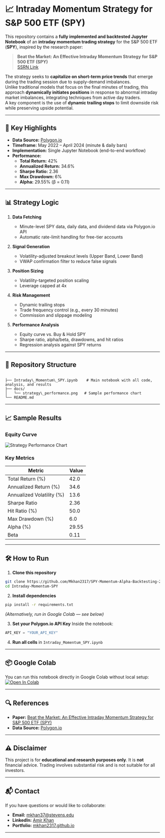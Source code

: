 
# 📈 Intraday Momentum Strategy for S&P 500 ETF (SPY)

This repository contains a **fully implemented and backtested Jupyter Notebook** of an **intraday momentum trading strategy** for the S&P 500 ETF (**SPY**), inspired by the research paper:

> **Beat the Market: An Effective Intraday Momentum Strategy for S&P 500 ETF (SPY)**  
> [SSRN Link](https://papers.ssrn.com/sol3/papers.cfm?abstract_id=4824172)

The strategy seeks to **capitalize on short-term price trends** that emerge during the trading session due to supply-demand imbalances.  
Unlike traditional models that focus on the final minutes of trading, this approach **dynamically initiates positions** in response to abnormal intraday market imbalances, integrating techniques from active day traders.  
A key component is the use of **dynamic trailing stops** to limit downside risk while preserving upside potential.

---

## 🚀 Key Highlights
- **Data Source:** [Polygon.io](https://polygon.io/)  
- **Timeframe:** May 2022 – April 2024 (minute & daily bars)  
- **Implementation:** Single Jupyter Notebook (end-to-end workflow)  
- **Performance:**  
  - **Total Return:** 42%  
  - **Annualized Return:** 34.6%  
  - **Sharpe Ratio:** 2.36  
  - **Max Drawdown:** 6%  
  - **Alpha:** 29.55% (β = 0.11)

---

## 📊 Strategy Logic
1. **Data Fetching**  
   - Minute-level SPY data, daily data, and dividend data via Polygon.io API  
   - Automatic rate-limit handling for free-tier accounts  

2. **Signal Generation**  
   - Volatility-adjusted breakout levels (Upper Band, Lower Band)  
   - VWAP confirmation filter to reduce false signals  

3. **Position Sizing**  
   - Volatility-targeted position scaling  
   - Leverage capped at 4x  

4. **Risk Management**  
   - Dynamic trailing stops  
   - Trade frequency control (e.g., every 30 minutes)  
   - Commission and slippage modeling  

5. **Performance Analysis**  
   - Equity curve vs. Buy & Hold SPY  
   - Sharpe ratio, alpha/beta, drawdowns, and hit ratios  
   - Regression analysis against SPY returns  

---

## 📂 Repository Structure
```

├── Intraday\_Momentum\_SPY.ipynb    # Main notebook with all code, analysis, and results
├── docs/
│   └── strategy\_performance.png   # Sample performance chart
└── README.md

````

---

## 📈 Sample Results

### Equity Curve
![Strategy Performance Chart](docs/strategy_performance.png)

### Key Metrics
| Metric                    | Value   |
|---------------------------|---------|
| Total Return (%)          | 42.0    |
| Annualized Return (%)     | 34.6    |
| Annualized Volatility (%) | 13.6    |
| Sharpe Ratio              | 2.36    |
| Hit Ratio (%)             | 50.0    |
| Max Drawdown (%)          | 6.0     |
| Alpha (%)                 | 29.55   |
| Beta                      | 0.11    |

---

## 🛠 How to Run
1. **Clone this repository**  
```bash
git clone https://github.com/Mkhan2317/SPY-Momentum-Alpha-Backtesting-2-Years-of-Free-Polygon-Data-
cd Intraday-Momentum-SPY
````

2. **Install dependencies**

```bash
pip install -r requirements.txt
```

*(Alternatively, run in Google Colab — see below)*

3. **Set your Polygon.io API Key**
   Inside the notebook:

```python
API_KEY = "YOUR_API_KEY"
```

4. **Run all cells** in `Intraday_Momentum_SPY.ipynb`

---

## 📦 Google Colab

You can run this notebook directly in Google Colab without local setup:
[![Open In Colab](https://colab.research.google.com/assets/colab-badge.svg)](https://colab.research.google.com/github/Mkhan2317/Intraday-Momentum-SPY/blob/main/Intraday_Momentum_SPY.ipynb)

---

## 🔍 References

* **Paper:** [Beat the Market: An Effective Intraday Momentum Strategy for S\&P 500 ETF (SPY)](https://papers.ssrn.com/sol3/papers.cfm?abstract_id=4824172)
* **Data Source:** [Polygon.io](https://polygon.io/)

---

## ⚠️ Disclaimer

This project is for **educational and research purposes only**. It is **not** financial advice. Trading involves substantial risk and is not suitable for all investors.

---

## 📬 Contact

If you have questions or would like to collaborate:

* **Email:** [mkhan37@stevens.edu](mailto:mkhan37@stevens.edu)
* **LinkedIn:** [Amir Khan](https://linkedin.com/in/amirkhan2317)
* **Portfolio:** [mkhan2317.github.io](https://mkhan2317.github.io/)


---


